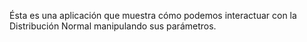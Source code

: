 Ésta es una aplicación que muestra cómo podemos interactuar con la Distribución Normal manipulando sus parámetros.